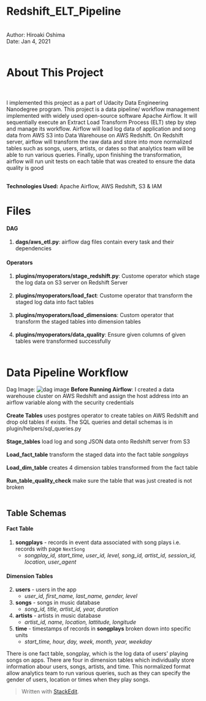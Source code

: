 

# Redshift_ELT_Pipeline
 <br>Author: Hiroaki Oshima    
 Date: Jan 4, 2021<br><br>
# About This Project 

<br><br>I implemented this project as a part of Udacity Data Engineering Nanodegree program. This project is a data pipeline/ workflow management implemented with widely used open-source software Apache Airflow. It will sequentially execute an Extract Load Transform Process (ELT) step by step and manage its workflow. Airflow will load log data of application and song data from AWS S3 into Data Warehouse on AWS Redshift. On Redshift server, airflow will transform the raw data and store into more normalized tables such as songs, users, artists, or dates  so that analytics team will be able to run various queries. Finally, upon finishing the transformation, airflow will run unit tests on each table that was created to ensure the data quality is good<br><br>

**Technologies Used:** Apache Airflow, AWS Redshift, S3 & IAM

# Files
####  DAG
 1. **dags/aws_etl.py**:  airflow dag files contain every task and their dependencies
 ####  Operators
 
 1. **plugins/myoperators/stage_redshift.py**: Custome operator which stage the log data on S3 server on Redshift Server <br><br>
 2. **plugins/myoperators/load_fact**: Custome operator that transform the staged log data into fact tables<br><br>
 3. **plugins/myoperators/load_dimensions**: Custom operator that transform the staged tables into dimension tables<br><br>
 4. **plugins/myoperators/data_quality**: Ensure given columns of given tables were transformed successfully <br><br>

# Data Pipeline Workflow
Dag Image:
![dag image](https://i.ibb.co/2s9Vbc3/Screen-Shot-2021-03-03-at-3-15-03-PM.png)
**Before Running Airflow**: I created a data warehouse cluster on AWS Redshift and assign the host address into an airflow variable along with the security credentials <br> <br>
**Create Tables** uses postgres operator to create tables on AWS Redshift and drop old tables if exists. The SQL queries and detail schemas is in plugin/helpers/sql_queries.py <br><br>
**Stage_tables** load log and song JSON data onto Redshift server from S3 <br><br>
**Load_fact_table** transform the staged data into the fact table *songplays* <br><br>
**Load_dim_table** creates 4 dimension tables transformed from the fact table <br><br>
**Run_table_quality_check** make sure the table that was just created is not broken <br><br>


##  Table Schemas

#### Fact Table

1.  **songplays**  - records in event data associated with song plays i.e. records with page  `NextSong`
    -   _songplay_id, start_time, user_id, level, song_id, artist_id, session_id, location, user_agent_

#### Dimension Tables

2.  **users**  - users in the app
    -   _user_id, first_name, last_name, gender, level_
3.  **songs**  - songs in music database
    -   _song_id, title, artist_id, year, duration_
4.  **artists**  - artists in music database
    -   _artist_id, name, location, lattitude, longitude_
5.  **time**  - timestamps of records in  **songplays**  broken down into specific units
    -   _start_time, hour, day, week, month, year, weekday_

There is one fact table, songplay, which is the log data of users' playing songs on apps. There are four in dimension tables which individually store information abour users, songs, artists, and time. This normalized format allow analytics team to run various queries, such as they can specify the gender of users, location or times when they play songs.

> Written with [StackEdit](https://stackedit.io/).
